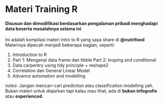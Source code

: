 # Materi Training R
#### Disusun dan dimodifikasi berdasarkan pengalaman pribadi menghadapi data beserta masalahnya selama ini

Ini adalah kompilasi materi intro to R yang saya share di __@nutrifood__
Materinya dipecah menjadi beberapa bagian, seperti:
1. Introduction to R
2. Part 1: Mengenal data frame dan tibble
   Part 2: looping and conditional
3. Data carpentry using tidy principle + reshape2
4. Correlation dan General Linear Model
5. Advance automation and modelling

_notes_: Jangan mencari-cari prediction atau classification modelling yah. Bukan materi untuk diajarkan tapi kalau mau lihat, ada di __bukan infografis__ atau __experienced__.
